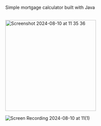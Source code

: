 Simple mortgage calculator built with Java
<br />
<br />

<img width="284" alt="Screenshot 2024-08-10 at 11 35 36" src="https://github.com/user-attachments/assets/a2d53cd2-6900-4a3c-88f1-0d69ead487b0">

![Screen Recording 2024-08-10 at 11(1)](https://github.com/user-attachments/assets/78150169-151e-4955-bba6-73a6d35c098b)
